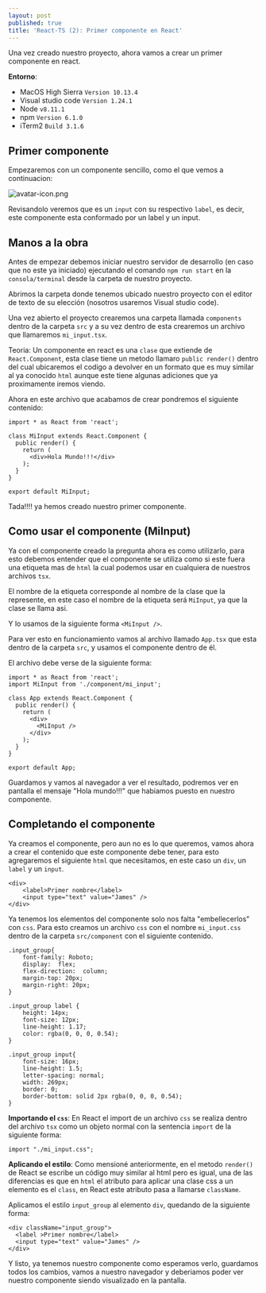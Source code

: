 ```yaml
---
layout: post
published: true
title: 'React-TS (2): Primer componente en React'
---
```


Una vez creado nuestro proyecto, ahora vamos a crear un primer componente en react.

**Entorno**:
  - MacOS High Sierra `Version 10.13.4`
  - Visual studio code `Version 1.24.1`
  - Node `v8.11.1`
  - npm `Version 6.1.0`
  - iTerm2 `Build 3.1.6`

## Primer componente

Empezaremos con un componente sencillo, como el que vemos a continuacion:

![avatar-icon.png]({{site.baseurl}}/img/first_component/small_component.png)

Revisandolo veremos que es un `input` con su respectivo `label`, es decir, este componente esta conformado por un label y un input.

## Manos a la obra

Antes de empezar debemos iniciar nuestro servidor de desarrollo (en caso que no este ya iniciado) ejecutando el comando `npm run start` en la `consola/terminal` desde la carpeta de nuestro proyecto.

Abrimos la carpeta donde tenemos ubicado nuestro proyecto con el editor de texto de su elección (nosotros usaremos Visual studio code).

Una vez abierto el proyecto crearemos una carpeta llamada `components` dentro de la carpeta `src` y a su vez dentro de esta crearemos un archivo que llamaremos `mi_input.tsx`.

Teoria: Un componente en react es una `clase` que extiende de `React.Component`, esta clase tiene un metodo llamaro `public render()` dentro del cual ubicaremos el codigo a devolver en un formato que es muy similar al ya conocido `html` aunque este tiene algunas adiciones que ya proximamente iremos viendo.

Ahora en este archivo que acabamos de crear pondremos el siguiente contenido:

```
import * as React from 'react';

class MiInput extends React.Component {
  public render() {
    return (
      <div>Hola Mundo!!!</div>
    );
  }
}

export default MiInput;
```

Tada!!!! ya hemos creado nuestro primer componente.

## Como usar el componente (MiInput)

Ya con el componente creado la pregunta ahora es como utilizarlo, para esto debemos entender que el componente se utiliza como si este fuera una etiqueta mas de `html` la cual podemos usar en cualquiera de nuestros archivos `tsx`.

El nombre de la etiqueta corresponde al nombre de la clase que la represente, en este caso el nombre de la etiqueta será `MiInput`, ya que la clase se llama asi.

Y lo usamos de la siguiente forma `<MiInput />`.

Para ver esto en funcionamiento vamos al archivo llamado `App.tsx` que esta dentro de la carpeta `src`, y usamos el componente dentro de él.

El archivo debe verse de la siguiente forma:

```
import * as React from 'react';
import MiInput from './component/mi_input';

class App extends React.Component {
  public render() {
    return (
      <div>
        <MiInput />
      </div>
    );
  }
}

export default App;
```

Guardamos y vamos al navegador a ver el resultado, podremos ver en pantalla el mensaje "Hola mundo!!!" que habiamos puesto en nuestro componente.

## Completando el componente

Ya creamos el componente, pero aun no es lo que queremos, vamos ahora a crear el contenido que este componente debe tener, para esto agregaremos el siguiente `html` que necesitamos, en este caso un `div`, un `label` y un `input`.

```
<div>
    <label>Primer nombre</label>
    <input type="text" value="James" />
</div>
```

Ya tenemos los elementos del componente solo nos falta "embellecerlos" con `css`. Para esto creamos un archivo `css` con el nombre `mi_input.css` dentro de la carpeta `src/component` con el siguiente contenido.

```
.input_group{
    font-family: Roboto;
    display:  flex;
    flex-direction:  column;
    margin-top: 20px;
    margin-right: 20px;
}

.input_group label {
    height: 14px;
    font-size: 12px;
    line-height: 1.17;
    color: rgba(0, 0, 0, 0.54);
}

.input_group input{
    font-size: 16px;
    line-height: 1.5;
    letter-spacing: normal;
    width: 269px;
    border: 0;
    border-bottom: solid 2px rgba(0, 0, 0, 0.54);
}
```

**Importando el `css`**: En React el import de un archivo `css` se realiza dentro del archivo `tsx` como un objeto normal con la sentencia `import` de la siguiente forma:

```
import "./mi_input.css";
```

**Aplicando el estilo**: Como mensioné anteriormente, en el metodo `render()` de React se escribe un código muy similar al html pero es igual, una de las diferencias es que en `html` el atributo para aplicar una clase css a un elemento es el `class`, en React este atributo pasa a llamarse `className`.

Aplicamos el estilo `input_group` al elemento `div`, quedando de la siguiente forma:

```
<div className="input_group">
  <label >Primer nombre</label>
  <input type="text" value="James" />
</div>
```

Y listo, ya tenemos nuestro componente como esperamos verlo, guardamos todos los cambios, vamos a nuestro navegador y deberiamos poder ver nuestro componente siendo visualizado en la pantalla.
